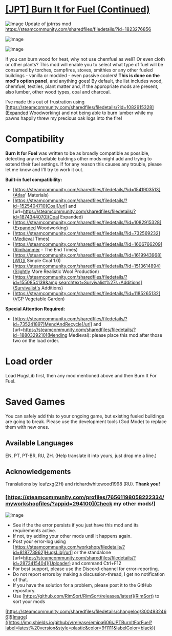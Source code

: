 # [[JPT] Burn It for Fuel (Continued)](https://steamcommunity.com/sharedfiles/filedetails/?id=3004932466)

![Image](https://i.imgur.com/buuPQel.png)
Update of jptrrss mod https://steamcommunity.com/sharedfiles/filedetails/?id=1823276856

![Image](https://i.imgur.com/pufA0kM.png)
	
![Image](https://i.imgur.com/Z4GOv8H.png)

If you can burn wood for heat, why not use chemfuel as well? Or even cloth or other plants? This mod will enable you to select what type of fuel will be consumed by torches, campfires, stoves, smithies or any other fueled buildings - vanilla or modded - even passive coolers! **This is done on the mod's option panel**, and anything goes! By default, the list includes wood, chemfuel, textiles, plant matter and, if the appropriate mods are present, also lumber, other wood types, coal and charcoal.

I've made this out of frustration using [https://steamcommunity.com/sharedfiles/filedetails/?id=1082915328](Expanded Woodworking) and not being able to burn lumber while my pawns happily threw my precious oak logs into the fire!

# Compatibility

**Burn It for Fuel** was written to be as broadly compatible as possible, detecting any refuelable buldings other mods might add and trying to extend their fuel settings. If for any reason this causes any trouble, please let me know and I'll try to work it out. 

**Built-in fuel compatibility:**


- [https://steamcommunity.com/sharedfiles/filedetails/?id=1541903513](Atlas' Materials)
- [https://steamcommunity.com/sharedfiles/filedetails/?id=1525404710]Coal[/url] and [url=https://steamcommunity.com/sharedfiles/filedetails/?id=1874344070](Coal Expanded)
- [https://steamcommunity.com/sharedfiles/filedetails/?id=1082915328](Expanded Woodworking)
- [https://steamcommunity.com/sharedfiles/filedetails/?id=732569232](Medieval Times)
- [https://steamcommunity.com/sharedfiles/filedetails/?id=1606766209](Rimhammer - The End Times)
- [https://steamcommunity.com/sharedfiles/filedetails/?id=1619943968][WD]( Simple Coal 1.0)
- [https://steamcommunity.com/sharedfiles/filedetails/?id=1513614894](Slightly More Realistic Wool Production)
- [https://steamcommunity.com/sharedfiles/filedetails/?id=1550854139&amp;searchtext=Survivalist%27s+Additions](Survivalist's Additions)
- [https://steamcommunity.com/sharedfiles/filedetails/?id=1185265132](VGP Vegetable Garden)



**Special Attention Required:**


- [https://steamcommunity.com/sharedfiles/filedetails/?id=735241897]MendAndRecycle[/url] and [url=https://steamcommunity.com/sharedfiles/filedetails/?id=1880329210](Mending Medieval): please place this mod after those two on the load order.



# Load order

Load HugsLib first, then any mod mentioned above and then Burn It For Fuel.

# Saved Games

You can safely add this to your ongoing game, but existing fueled buildings are going to break. Please use the development tools (God Mode) to replace them with new ones.

## Available Languages

EN, PT, PT-BR, RU, ZH.
(Help translate it into yours, just drop me a line.)

## Acknowledgements

Translations by leafzxg(ZH) and richardwhitewood1998 (RU). 
**Thank you!**

### [https://steamcommunity.com/profiles/76561198058222334/myworkshopfiles/?appid=294100](Check my other mods!)


![Image](https://i.imgur.com/PwoNOj4.png)


-  See if the the error persists if you just have this mod and its requirements active.
-  If not, try adding your other mods until it happens again.
-  Post your error-log using [https://steamcommunity.com/workshop/filedetails/?id=818773962]HugsLib[/url] or the standalone [url=https://steamcommunity.com/sharedfiles/filedetails/?id=2873415404](Uploader) and command Ctrl+F12
-  For best support, please use the Discord-channel for error-reporting.
-  Do not report errors by making a discussion-thread, I get no notification of that.
-  If you have the solution for a problem, please post it to the GitHub repository.
-  Use [https://github.com/RimSort/RimSort/releases/latest](RimSort) to sort your mods



[https://steamcommunity.com/sharedfiles/filedetails/changelog/3004932466]![Image]((https://img.shields.io/github/v/release/emipa606/JPTBurnItForFuel?label=latest%20version&style=plastic&color=9f1111&labelColor=black))
